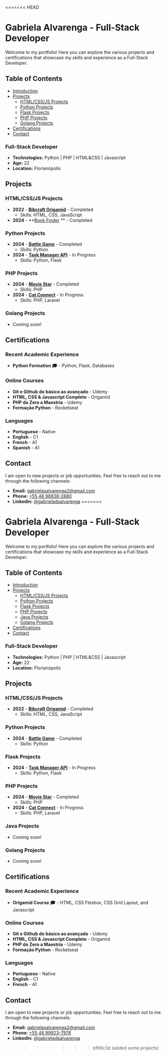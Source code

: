 <<<<<<< HEAD
# Gabriela Alvarenga - Full-Stack Developer

Welcome to my portfolio! Here you can explore the various projects and certifications that showcase my skills and experience as a Full-Stack Developer.

## Table of Contents
- [Introduction](#introduction)
- [Projects](#projects)
  - [HTML/CSS/JS Projects](#htmlcssjs-projects)
  - [Python Projects](#python-projects)
  - [Flask Projects](#flask-projects)
  - [PHP Projects](#php-projects)
  - [Golang Projects](#go-projects)
- [Certifications](#certifications)
- [Contact](#contact)

### Full-Stack Developer
- **Technologies:** Python | PHP | HTML&CSS | Javascript
- **Age:** 22
- **Location:** Florianópolis

## Projects

### HTML/CSS/JS Projects
- **2022** - **[Bikcraft Origamid](https://gabrieladsalv-projects.github.io/bikcraft/)** - Completed
  - Skills: HTML, CSS, JavaScript
- **2024** - **[Book Finder](https://gabrieladsalv.github.io/book-finder) ** - Completed 

### Python Projects
- **2024** - **[Battle Game](https://github.com/gabrieladsalv/battle-game)** - Completed
  - Skills: Python
- **2024** - **[Task Manager API](https://github.com/gabrieladsalv/tasks-flask-crud)** - In Progress
  - Skills: Python, Flask

### PHP Projects
- **2024** - **[Movie Star](https://github.com/gabrieladsalv-projects/php-moviestar)** - Completed
  - Skills: PHP
- **2024** - **[Cat Connect](https://github.com/gabrieladsalv-projects/cats-room)** - In Progress
  - Skills: PHP, Laravel

### Golang Projects
- Coming soon!

## Certifications

### Recent Academic Experience
- **Python Formation 🎓** - Python, Flask, Databases

### Online Courses
- **Git e Github do básico ao avançado** - Udemy
- **HTML, CSS & Javascript Completo** - Origamid
- **PHP do Zero a Maestria** - Udemy
- **Formação Python** - Rocketseat

### Languages
- **Portuguese** - Native
- **English** - C1
- **French** - A1
- **Spanish** - A1

## Contact

I am open to new projects or job opportunities. Feel free to reach out to me through the following channels:

- **Email:** [gabrielasalvarenga2@gmail.com](mailto:gabrielasalvarenga2@gmail.com)
- **Phone:** [+55 48 98838-2880](tel:+5548988382880)
- **LinkedIn:** [@gabrieladsalvarenga](https://www.linkedin.com/in/gabrieladsalvarenga/)
=======
# Gabriela Alvarenga - Full-Stack Developer

Welcome to my portfolio! Here you can explore the various projects and certifications that showcase my skills and experience as a Full-Stack Developer.

## Table of Contents
- [Introduction](#introduction)
- [Projects](#projects)
  - [HTML/CSS/JS Projects](#htmlcssjs-projects)
  - [Python Projects](#python-projects)
  - [Flask Projects](#flask-projects)
  - [PHP Projects](#php-projects)
  - [Java Projects](#java-projects)
  - [Golang Projects](#go-projects)
- [Certifications](#certifications)
- [Contact](#contact)

### Full-Stack Developer
- **Technologies:** Python | PHP | HTML&CSS | Javascript
- **Age:** 22
- **Location:** Florianópolis

## Projects

### HTML/CSS/JS Projects
- **2022** - **[Bikcraft Origamid](https://gabrieldsalv-projects.github.io/bikcraft/)** - Completed
  - Skills: HTML, CSS, JavaScript

### Python Projects
- **2024** - **[Battle Game](https://github.com/gabrieladsalv/battle-game)** - Completed
  - Skills: Python

### Flask Projects
- **2024** - **[Task Manager API](https://github.com/gabrieladsalv/tasks-flask-crud)** - In Progress
  - Skills: Python, Flask

### PHP Projects
- **2024** - **[Movie Star](https://github.com/gabrieladsalv/php-moviestar)** - Completed
  - Skills: PHP
- **2024** - **[Cat Connect](https://github.com/gabrieladsalv/cats-room)** - In Progress
  - Skills: PHP, Laravel

### Java Projects
- Coming soon!

### Golang Projects
- Coming soon!

## Certifications

### Recent Academic Experience
- **Origamid Course 🎓** - HTML, CSS Flexbox, CSS Grid Layout, and Javascript

### Online Courses
- **Git e Github do básico ao avançado** - Udemy
- **HTML, CSS & Javascript Completo** - Origamid
- **PHP do Zero a Maestria** - Udemy
- **Formação Python** - Rocketseat

### Languages
- **Portuguese** - Native
- **English** - C1
- **French** - A1

## Contact

I am open to new projects or job opportunities. Feel free to reach out to me through the following channels:

- **Email:** [gabrielasalvarenga2@gmail.com](mailto:gabrielasalvarenga2@gmail.com)
- **Phone:** [+55 48 99923-7976](tel:+5548999237976)
- **LinkedIn:** [@gabrieladsalvarenga](https://www.linkedin.com/in/gabrieladsalvarenga/)
>>>>>>> bf69c3d (added some projects)
